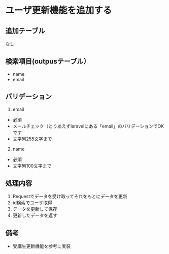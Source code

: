 # ユーザ更新機能を追加する

## 追加テーブル
なし

## 検索項目(outpusテーブル）
- name
- email

## バリデーション
1. email
- 必須
- メールチェック（とりあえずlaravelにある「email」のバリデーションでOKです
- 文字列255文字まで
2. name
- 必須
- 文字列100文字まで

## 処理内容
1. Requestでデータを受け取ってそれをもとにデータを更新
2. id検索でユーザ取得
3. データを更新して保存
4. 更新したデータを返す

## 備考
- 受講生更新機能を参考に実装